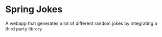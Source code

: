 # Spring Jokes

A webapp that generates a lot of different random jokes by integrating a third party library
